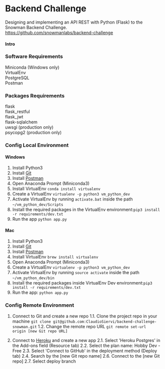 # Backend Challenge

Designing and implementing an API REST with Python (Flask) to the Snowman Backend Challenge.  
https://github.com/snowmanlabs/backend-challenge

#### Intro



### Software Requirements 

Miniconda (Windows only)  
VirtualEnv  
PostgreSQL  
Postman  

### Packages Requirements
flask  
flask_restful  
flask_jwt  
flask-sqlalchem  
uwsgi (production only)  
psycopg2 (production only)  


### Config Local Environment

#### Windows

1. Install Python3  
2. Install [Git](https://gist.github.com/derhuerst/1b15ff4652a867391f03#file-linux-md)   
3. Install [Postman](https://www.getpostman.com/downloads/)   
4. Open Anaconda Prompt (Miniconda3)  
5. Install VirtualEnv `conda install virtualenv`  
6. Create a VirtualEnv `virtualenv -p python3 vm_python_dev`  
7. Activate VirtualEnv by running `activate.bat` inside the path `~/vm_python_dev/Scripts`  
8. Install the required packages in the VirtualEnv environment:`pip3 install -r requirements/dev.txt` 
9. Run the app `python app.py`


#### Mac

1. Install Python3 
2. Install [Git](https://gist.github.com/derhuerst/1b15ff4652a867391f03#file-linux-md)   
3. Install [Postman](https://www.getpostman.com/downloads/)   
4. Install VirtualEnv `brew install virtualenv`  
5. Open Anaconda Prompt (Miniconda3)  
6. Create a VirtualEnv `virtualenv -p python3 vm_python_dev`
7. Activate VirtualEnv by running `source activate` inside the path `~/vm_python_dev/bin` 
8. Install the required packages inside VirtualEnv Dev environment:`pip3 install -r requirements/dev.txt`  
9. Run the app: `python app.py`


### Config Remote Environment

1.  Connect to Git and create a new repo
1.1. Clone the project repo in your machine `git clone git@github.com:ClaudioSiervi/backend-challenge-snowman.git`
1.2. Change the remote repo URL `git remote set-url origin [new Git repo URL]`

2. Connect to [Heroku](heroku.com) and create a new app
2.1. Select 'Heroku Postgres' in the Add-ons field (Resource tab)
2.2. Select the plan name: Hobby Dev - Free
2.3. Select 'Connect to GitHub' in the deployment method (Deploy tab)
2.4. Search by the [new Git repo name]
2.6. Connect to the [new Git repo]
2.7. Select deploy branch